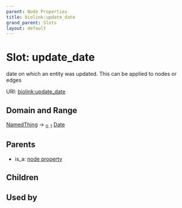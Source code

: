```yaml
---
parent: Node Properties
title: biolink:update_date
grand_parent: Slots
layout: default
---
```


# Slot: update_date


date on which an entity was updated. This can be applied to nodes or edges

URI: [biolink:update_date](https://w3id.org/biolink/update_date)

## Domain and Range

[NamedThing](NamedThing.md) ->  <sub>0..1</sub> [Date](types/Date.md)

## Parents

 *  is_a: [node property](node_property.md)

## Children


## Used by

